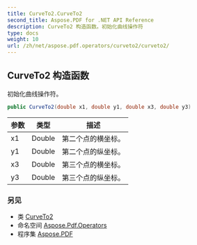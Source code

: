 ```yaml
---
title: CurveTo2.CurveTo2
second_title: Aspose.PDF for .NET API Reference
description: CurveTo2 构造函数。初始化曲线操作符
type: docs
weight: 10
url: /zh/net/aspose.pdf.operators/curveto2/curveto2/
---
```

## CurveTo2 构造函数

初始化曲线操作符。

```csharp
public CurveTo2(double x1, double y1, double x3, double y3)
```

| 参数 | 类型 | 描述 |
| --- | --- | --- |
| x1 | Double | 第二个点的横坐标。 |
| y1 | Double | 第二个点的纵坐标。 |
| x3 | Double | 第三个点的横坐标。 |
| y3 | Double | 第三个点的纵坐标。 |

### 另见

* 类 [CurveTo2](../)
* 命名空间 [Aspose.Pdf.Operators](../../../aspose.pdf.operators/)
* 程序集 [Aspose.PDF](../../../)